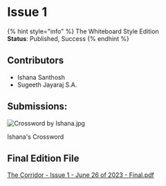 # Issue 1

{% hint style="info" %}
The Whiteboard Style Edition\
**Status**: Published, Success
{% endhint %}

## Contributors

* Ishana Santhosh
* Sugeeth Jayaraj S.A.

## Submissions:

![Crossword by Ishana.jpg](https://res.craft.do/user/full/34ae8ebc-d508-7305-20e2-17e06364862c/doc/3491F8B8-527B-4029-A8C5-FBF1AF7CCE2D/df2742e4-a20d-890b-b0b8-7dac47cd91ef)

Ishana's Crossword

## Final Edition File

[The Corridor - Issue 1 - June 26 of 2023 - Final.pdf](https://res.craft.do/user/full/34ae8ebc-d508-7305-20e2-17e06364862c/doc/3491F8B8-527B-4029-A8C5-FBF1AF7CCE2D/dc58501b-8c2d-b8cd-82ed-0264718616d1)
